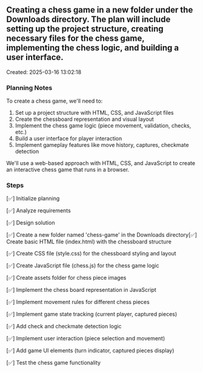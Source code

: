 ## Creating a chess game in a new folder under the Downloads directory. The plan will include setting up the project structure, creating necessary files for the chess game, implementing the chess logic, and building a user interface.

Created: 2025-03-16 13:02:18

### Planning Notes

To create a chess game, we'll need to:
1. Set up a project structure with HTML, CSS, and JavaScript files
2. Create the chessboard representation and visual layout
3. Implement the chess game logic (piece movement, validation, checks, etc.)
4. Build a user interface for player interaction
5. Implement gameplay features like move history, captures, checkmate detection

We'll use a web-based approach with HTML, CSS, and JavaScript to create an interactive chess game that runs in a browser.

### Steps

[✅] Initialize planning

[✅] Analyze requirements

[✅] Design solution

[✅] Create a new folder named 'chess-game' in the Downloads directory[✅] Create basic HTML file (index.html) with the chessboard structure

[✅] Create CSS file (style.css) for the chessboard styling and layout

[✅] Create JavaScript file (chess.js) for the chess game logic

[✅] Create assets folder for chess piece images

[✅] Implement the chess board representation in JavaScript

[✅] Implement movement rules for different chess pieces

[✅] Implement game state tracking (current player, captured pieces)

[✅] Add check and checkmate detection logic

[✅] Implement user interaction (piece selection and movement)

[✅] Add game UI elements (turn indicator, captured pieces display)

[✅] Test the chess game functionality


